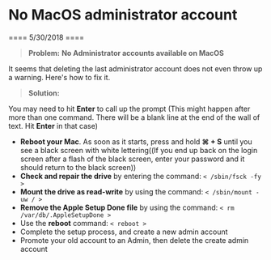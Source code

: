 # No MacOS administrator account

==== 5/30/2018 ====

> **Problem:** __No Administrator accounts available on MacOS__

It seems that deleting the last administrator account does not even throw up a warning. Here's how to fix it.

> **Solution:**

You may need to hit **Enter** to call up the prompt (This might happen after more than one command. There will be a blank line at the end of the wall of text. Hit **Enter** in that case)

- **Reboot your Mac**. As soon as it starts, press and hold **⌘ + S** until you see a black screen with white lettering((If you end up back on the login screen after a flash of the black screen, enter your password and it should return to the black screen))
- **Check and repair the drive** by entering the command: `< /sbin/fsck -fy >`
- **Mount the drive as read-write** by using the command: `< /sbin/mount -uw / >`
- **Remove the Apple Setup Done file** by using the command: `< rm /var/db/.AppleSetupDone >`
- Use the **reboot** command: `< reboot >`
- Complete the setup process, and create a new admin account
- Promote your old account to an Admin, then delete the create admin account
